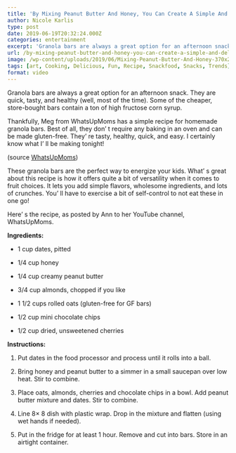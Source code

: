 ```yaml
---
title: 'By Mixing Peanut Butter And Honey, You Can Create A Simple And Delicious Treat'
author: Nicole Karlis
type: post
date: 2019-06-19T20:32:24.000Z
categories: entertainment
excerpt: 'Granola bars are always a great option for an afternoon snack. They are quick, tasty, and healthy (well, most of the time).'
url: /by-mixing-peanut-butter-and-honey-you-can-create-a-simple-and-delicious-treat/
image: /wp-content/uploads/2019/06/Mixing-Peanut-Butter-And-Honey-370x208.jpg
tags: [art, Cooking, Delicious, Fun, Recipe, Snackfood, Snacks, Trends]
format: video
---
```


Granola bars are always a great option for an afternoon snack. They are quick, tasty, and healthy (well, most of the time). Some of the cheaper, store-bought bars contain a ton of high fructose corn syrup.

Thankfully, Meg from WhatsUpMoms has a simple recipe for homemade granola bars. Best of all, they don’ t require any baking in an oven and can be made gluten-free. They’ re tasty, healthy, quick, and easy. I certainly know what I’ ll be making tonight!

(source [WhatsUpMoms](https://web.archive.org/web/20150317231029/https://www.youtube.com/channel/UCMfXv2enRXepxG92VoxfrEg))

These granola bars are the perfect way to energize your kids. What’ s great about this recipe is how it offers quite a bit of versatility when it comes to fruit choices. It lets you add simple flavors, wholesome ingredients, and lots of crunches. You’ ll have to exercise a bit of self-control to not eat these in one go!

Here’ s the recipe, as posted by Ann to her YouTube channel, WhatsUpMoms.

**Ingredients:**

-   1 cup dates, pitted

-   1/4 cup honey

-   1/4 cup creamy peanut butter

-   3/4 cup almonds, chopped if you like

-   1 1/2 cups rolled oats (gluten-free for GF bars)

-   1/2 cup mini chocolate chips

-   1/2 cup dried, unsweetened cherries

**Instructions:**

1) Put dates in the food processor and process until it rolls into a ball.

2) Bring honey and peanut butter to a simmer in a small saucepan over low heat. Stir to combine.

3) Place oats, almonds, cherries and chocolate chips in a bowl. Add peanut butter mixture and dates. Stir to combine.

4) Line 8× 8 dish with plastic wrap. Drop in the mixture and flatten (using wet hands if needed).

5) Put in the fridge for at least 1 hour. Remove and cut into bars. Store in an airtight container.
